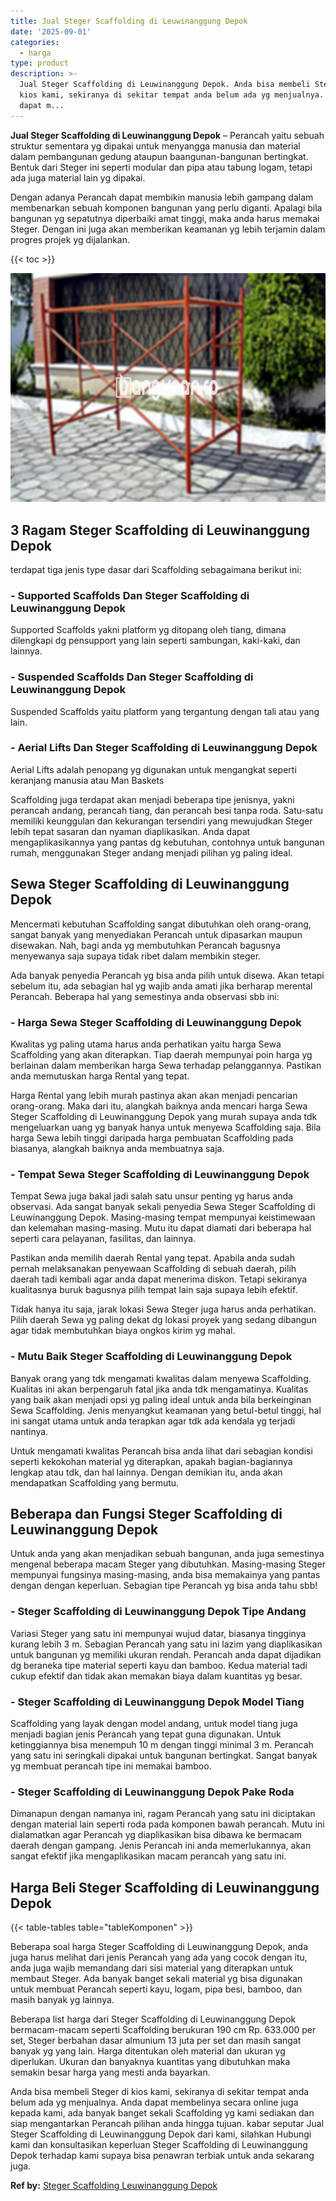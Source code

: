 ```yaml
---
title: Jual Steger Scaffolding di Leuwinanggung Depok
date: '2025-09-01'
categories:
  - harga
type: product
description: >-
  Jual Steger Scaffolding di Leuwinanggung Depok. Anda bisa membeli Steger di
  kios kami, sekiranya di sekitar tempat anda belum ada yg menjualnya. Anda
  dapat m...
---
```


**Jual Steger Scaffolding di Leuwinanggung Depok** – Perancah yaitu sebuah struktur sementara yg dipakai untuk menyangga manusia dan material dalam pembangunan gedung ataupun baangunan-bangunan bertingkat. Bentuk dari Steger ini seperti modular dan pipa atau tabung logam, tetapi ada juga material lain yg dipakai.

Dengan adanya Perancah dapat membikin manusia lebih gampang dalam membenarkan sebuah komponen bangunan yang perlu diganti. Apalagi bila bangunan yg sepatutnya diperbaiki amat tinggi, maka anda harus memakai Steger. Dengan ini juga akan memberikan keamanan yg lebih terjamin dalam progres projek yg dijalankan.

{{< toc >}}

![Jual Steger Scaffolding di Leuwinanggung Depok](/images/sewa-scaffolding-steger-19.png)

## 3 Ragam Steger Scaffolding di Leuwinanggung Depok

terdapat tiga jenis type dasar dari Scaffolding sebagaimana berikut ini:

### \- Supported Scaffolds Dan Steger Scaffolding di Leuwinanggung Depok

Supported Scaffolds yakni platform yg ditopang oleh tiang, dimana dilengkapi dg pensupport yang lain seperti sambungan, kaki-kaki, dan lainnya.

### \- Suspended Scaffolds Dan Steger Scaffolding di Leuwinanggung Depok

Suspended Scaffolds yaitu platform yang tergantung dengan tali atau yang lain.

### \- Aerial Lifts Dan Steger Scaffolding di Leuwinanggung Depok

Aerial Lifts adalah penopang yg digunakan untuk mengangkat seperti keranjang manusia atau Man Baskets

Scaffolding juga terdapat akan menjadi beberapa tipe jenisnya, yakni perancah andang, perancah tiang, dan perancah besi tanpa roda. Satu-satu memiliki keunggulan dan kekurangan tersendiri yang mewujudkan Steger lebih tepat sasaran dan nyaman diaplikasikan. Anda dapat mengaplikasikannya yang pantas dg kebutuhan, contohnya untuk bangunan rumah, menggunakan Steger andang menjadi pilihan yg paling ideal.

## Sewa Steger Scaffolding di Leuwinanggung Depok

Mencermati kebutuhan Scaffolding sangat dibutuhkan oleh orang-orang, sangat banyak yang menyediakan Perancah untuk dipasarkan maupun disewakan. Nah, bagi anda yg membutuhkan Perancah bagusnya menyewanya saja supaya tidak ribet dalam membikin steger.

Ada banyak penyedia Perancah yg bisa anda pilih untuk disewa. Akan tetapi sebelum itu, ada sebagian hal yg wajib anda amati jika berharap merental Perancah. Beberapa hal yang semestinya anda observasi sbb ini:

### \- Harga Sewa Steger Scaffolding di Leuwinanggung Depok

Kwalitas yg paling utama harus anda perhatikan yaitu harga Sewa Scaffolding yang akan diterapkan. Tiap daerah mempunyai poin harga yg berlainan dalam memberikan harga Sewa terhadap pelanggannya. Pastikan anda memutuskan harga Rental yang tepat.

Harga Rental yang lebih murah pastinya akan akan menjadi pencarian orang-orang. Maka dari itu, alangkah baiknya anda mencari harga Sewa Steger Scaffolding di Leuwinanggung Depok yang murah supaya anda tdk mengeluarkan uang yg banyak hanya untuk menyewa Scaffolding saja. Bila harga Sewa lebih tinggi daripada harga pembuatan Scaffolding pada biasanya, alangkah baiknya anda membuatnya saja.

### \- Tempat Sewa Steger Scaffolding di Leuwinanggung Depok

Tempat Sewa juga bakal jadi salah satu unsur penting yg harus anda observasi. Ada sangat banyak sekali penyedia Sewa Steger Scaffolding di Leuwinanggung Depok. Masing-masing tempat mempunyai keistimewaan dan kelemahan masing-masing. Mutu itu dapat diamati dari beberapa hal seperti cara pelayanan, fasilitas, dan lainnya.

Pastikan anda memilih daerah Rental yang tepat. Apabila anda sudah pernah melaksanakan penyewaan Scaffolding di sebuah daerah, pilih daerah tadi kembali agar anda dapat menerima diskon. Tetapi sekiranya kualitasnya buruk bagusnya pilih tempat lain saja supaya lebih efektif.

Tidak hanya itu saja, jarak lokasi Sewa Steger juga harus anda perhatikan. Pilih daerah Sewa yg paling dekat dg lokasi proyek yang sedang dibangun agar tidak membutuhkan biaya ongkos kirim yg mahal.

### \- Mutu Baik Steger Scaffolding di Leuwinanggung Depok

Banyak orang yang tdk mengamati kwalitas dalam menyewa Scaffolding. Kualitas ini akan berpengaruh fatal jika anda tdk mengamatinya. Kualitas yang baik akan menjadi opsi yg paling ideal untuk anda bila berkeinginan Sewa Scaffolding. Jenis menyangkut keamanan yang betul-betul tinggi, hal ini sangat utama untuk anda terapkan agar tdk ada kendala yg terjadi nantinya.

Untuk mengamati kwalitas Perancah bisa anda lihat dari sebagian kondisi seperti kekokohan material yg diterapkan, apakah bagian-bagiannya lengkap atau tdk, dan hal lainnya. Dengan demikian itu, anda akan mendapatkan Scaffolding yang bermutu.

## Beberapa dan Fungsi Steger Scaffolding di Leuwinanggung Depok

Untuk anda yang akan menjadikan sebuah bangunan, anda juga semestinya mengenal beberapa macam Steger yang dibutuhkan. Masing-masing Steger mempunyai fungsinya masing-masing, anda bisa memakainya yang pantas dengan dengan keperluan. Sebagian tipe Perancah yg bisa anda tahu sbb!

### \- Steger Scaffolding di Leuwinanggung Depok Tipe Andang

Variasi Steger yang satu ini mempunyai wujud datar, biasanya tingginya kurang lebih 3 m. Sebagian Perancah yang satu ini lazim yang diaplikasikan untuk bangunan yg memiliki ukuran rendah. Perancah anda dapat dijadikan dg beraneka tipe material seperti kayu dan bamboo. Kedua material tadi cukup efektif dan tidak akan memakan biaya dalam kuantitas yg besar.

### \- Steger Scaffolding di Leuwinanggung Depok Model Tiang

Scaffolding yang layak dengan model andang, untuk model tiang juga menjadi bagian jenis Perancah yang tepat guna digunakan. Untuk ketinggiannya bisa menempuh 10 m dengan tinggi minimal 3 m. Perancah yang satu ini seringkali dipakai untuk bangunan bertingkat. Sangat banyak yg membuat perancah tipe ini memakai bamboo.

### \- Steger Scaffolding di Leuwinanggung Depok Pake Roda

Dimanapun dengan namanya ini, ragam Perancah yang satu ini diciptakan dengan material lain seperti roda pada komponen bawah perancah. Mutu ini dialamatkan agar Perancah yg diaplikasikan bisa dibawa ke bermacam daerah dengan gampang. Jenis Perancah ini anda memerlukannya, akan sangat efektif jika mengaplikasikan macam perancah yang satu ini.

## Harga Beli Steger Scaffolding di Leuwinanggung Depok

{{< table-tables table="tableKomponen" >}}

Beberapa soal harga Steger Scaffolding di Leuwinanggung Depok, anda juga harus melihat dari jenis Perancah yang ada yang cocok dengan itu, anda juga wajib memandang dari sisi material yang diterapkan untuk membaut Steger. Ada banyak banget sekali material yg bisa digunakan untuk membuat Perancah seperti kayu, logam, pipa besi, bamboo, dan masih banyak yg lainnya.

Beberapa list harga dari Steger Scaffolding di Leuwinanggung Depok bermacam-macam seperti Scaffolding berukuran 190 cm Rp. 633.000 per set, Steger berbahan dasar almunium 13 juta per set dan masih sangat banyak yg yang lain. Harga ditentukan oleh material dan ukuran yg diperlukan. Ukuran dan banyaknya kuantitas yang dibutuhkan maka semakin besar harga yang mesti anda bayarkan.

Anda bisa membeli Steger di kios kami, sekiranya di sekitar tempat anda belum ada yg menjualnya. Anda dapat membelinya secara online juga kepada kami, ada banyak banget sekali Scaffolding yg kami sediakan dan siap mengantarkan Perancah pilihan anda hingga tujuan. kabar seputar Jual Steger Scaffolding di Leuwinanggung Depok dari kami, silahkan Hubungi kami dan konsultasikan keperluan Steger Scaffolding di Leuwinanggung Depok terhadap kami supaya bisa penawran terbiak untuk anda sekarang juga.

**Ref by:** [Steger Scaffolding Leuwinanggung Depok](https://id.wikipedia.org/wiki/Steger)
